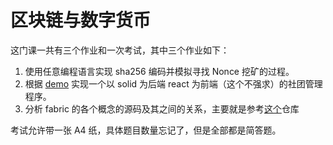 # 区块链与数字货币

这门课一共有三个作业和一次考试，其中三个作业如下：

1. 使用任意编程语言实现 sha256 编码并模拟寻找 Nonce 挖矿的过程。
2. 根据 [demo](https://github.com/LBruyne/ZJU-blockchain-course-2022) 实现一个以 solid 为后端 react 为前端（这个不强求）的社团管理程序。
3. 分析 fabric 的各个概念的源码及其之间的关系，主要就是参考[这个](https://github.com/hyperledger/fabric-protos-go)仓库

考试允许带一张 A4 纸，具体题目数量忘记了，但是全部都是简答题。